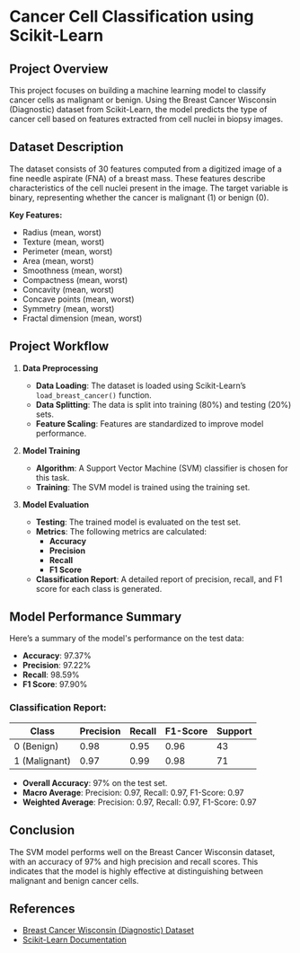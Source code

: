 

# Cancer Cell Classification using Scikit-Learn

## Project Overview

This project focuses on building a machine learning model to classify cancer cells as malignant or benign. Using the Breast Cancer Wisconsin (Diagnostic) dataset from Scikit-Learn, the model predicts the type of cancer cell based on features extracted from cell nuclei in biopsy images.

## Dataset Description

The dataset consists of 30 features computed from a digitized image of a fine needle aspirate (FNA) of a breast mass. These features describe characteristics of the cell nuclei present in the image. The target variable is binary, representing whether the cancer is malignant (1) or benign (0).

**Key Features:**
- Radius (mean, worst)
- Texture (mean, worst)
- Perimeter (mean, worst)
- Area (mean, worst)
- Smoothness (mean, worst)
- Compactness (mean, worst)
- Concavity (mean, worst)
- Concave points (mean, worst)
- Symmetry (mean, worst)
- Fractal dimension (mean, worst)

## Project Workflow

1. **Data Preprocessing**
   - **Data Loading**: The dataset is loaded using Scikit-Learn’s `load_breast_cancer()` function.
   - **Data Splitting**: The data is split into training (80%) and testing (20%) sets.
   - **Feature Scaling**: Features are standardized to improve model performance.

2. **Model Training**
   - **Algorithm**: A Support Vector Machine (SVM) classifier is chosen for this task.
   - **Training**: The SVM model is trained using the training set.

3. **Model Evaluation**
   - **Testing**: The trained model is evaluated on the test set.
   - **Metrics**: The following metrics are calculated:
     - **Accuracy**
     - **Precision**
     - **Recall**
     - **F1 Score**
   - **Classification Report**: A detailed report of precision, recall, and F1 score for each class is generated.

## Model Performance Summary

Here’s a summary of the model's performance on the test data:

- **Accuracy**: 97.37%
- **Precision**: 97.22%
- **Recall**: 98.59%
- **F1 Score**: 97.90%

### Classification Report:

| Class | Precision | Recall | F1-Score | Support |
|-------|-----------|--------|----------|---------|
| 0 (Benign) | 0.98      | 0.95   | 0.96     | 43      |
| 1 (Malignant) | 0.97      | 0.99   | 0.98     | 71      |

- **Overall Accuracy**: 97% on the test set.
- **Macro Average**: Precision: 0.97, Recall: 0.97, F1-Score: 0.97
- **Weighted Average**: Precision: 0.97, Recall: 0.97, F1-Score: 0.97

## Conclusion

The SVM model performs well on the Breast Cancer Wisconsin dataset, with an accuracy of 97% and high precision and recall scores. This indicates that the model is highly effective at distinguishing between malignant and benign cancer cells.


## References

- [Breast Cancer Wisconsin (Diagnostic) Dataset](https://scikit-learn.org/stable/modules/generated/sklearn.datasets.load_breast_cancer.html)
- [Scikit-Learn Documentation](https://scikit-learn.org/stable/documentation.html)

